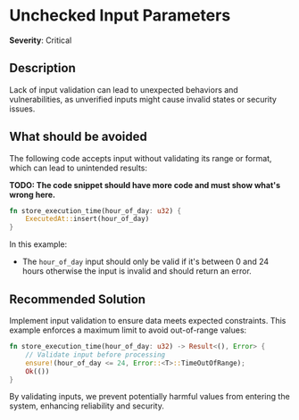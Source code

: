 # Unchecked Input Parameters

**Severity**: Critical

## Description

Lack of input validation can lead to unexpected behaviors and vulnerabilities, as unverified inputs might cause invalid
states or security issues.

## What should be avoided

The following code accepts input without validating its range or format, which can lead to unintended results:

**TODO: The code snippet should have more code and must show what's wrong here.**

```rust
fn store_execution_time(hour_of_day: u32) {
    ExecutedAt::insert(hour_of_day)
}
```

In this example:

- The `hour_of_day` input should only be valid if it's between 0 and 24 hours otherwise the input is invalid and should return an error.

## Recommended Solution

Implement input validation to ensure data meets expected constraints. This example enforces a maximum limit to avoid
out-of-range values:

```rust
fn store_execution_time(hour_of_day: u32) -> Result<(), Error> {
    // Validate input before processing
    ensure!(hour_of_day <= 24, Error::<T>::TimeOutOfRange);
    Ok(())
}
```

By validating inputs, we prevent potentially harmful values from entering the system, enhancing reliability and
security.
